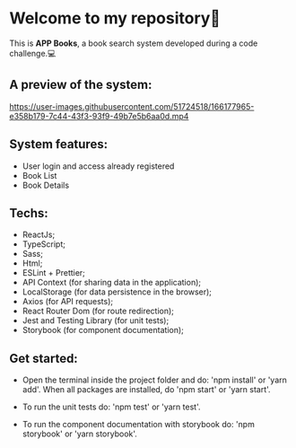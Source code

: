# Welcome to my repository👋
This is **APP Books**, a book search system developed during a code challenge.💻

## A preview of the system:

https://user-images.githubusercontent.com/51724518/166177965-e358b179-7c44-43f3-93f9-49b7e5b6aa0d.mp4

## System features:
- User login and access already registered
- Book List
- Book Details

## Techs:
- ReactJs;
- TypeScript;
- Sass;
- Html;
- ESLint + Prettier;
- API Context (for sharing data in the application);
- LocalStorage (for data persistence in the browser);
- Axios (for API requests);
- React Router Dom (for route redirection);
- Jest and Testing Library (for unit tests);
- Storybook (for component documentation);

## Get started:
- Open the terminal inside the project folder and do: 'npm install' or 'yarn add'. When all packages are installed, do 'npm start' or 'yarn start'.

- To run the unit tests do: 'npm test' or 'yarn test'.
- To run the component documentation with storybook do: 'npm storybook' or 'yarn storybook'.

